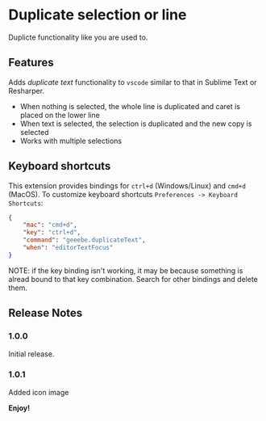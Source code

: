 # Duplicate selection or line

Duplicte functionality like you are used to.

## Features

Adds *duplicate text* functionality to `vscode` similar to that in Sublime Text or Resharper.

* When nothing is selected, the whole line is duplicated and caret is placed on the lower line
* When text is selected, the selection is duplicated and the new copy is selected
* Works with multiple selections

## Keyboard shortcuts

This extension provides bindings for `ctrl+d` (Windows/Linux) and `cmd+d` (MacOS). To customize keyboard shortcuts `Preferences -> Keyboard Shortcuts`:

```json
{
    "mac": "cmd+d",
    "key": "ctrl+d",
    "command": "geeebe.duplicateText",
    "when": "editorTextFocus"
}
```

NOTE: if the key binding isn't working, it may be because something is alread bound to that key combination. Search for other bindings and delete them.

## Release Notes

### 1.0.0

Initial release.

### 1.0.1

Added icon image

**Enjoy!**
